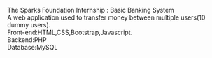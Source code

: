 The Sparks Foundation Internship : Basic Banking System<br>
A web application used to transfer money between multiple users(10 dummy users).<br>
Front-end:HTML,CSS,Bootstrap,Javascript.<br>
Backend:PHP<br>
Database:MySQL

